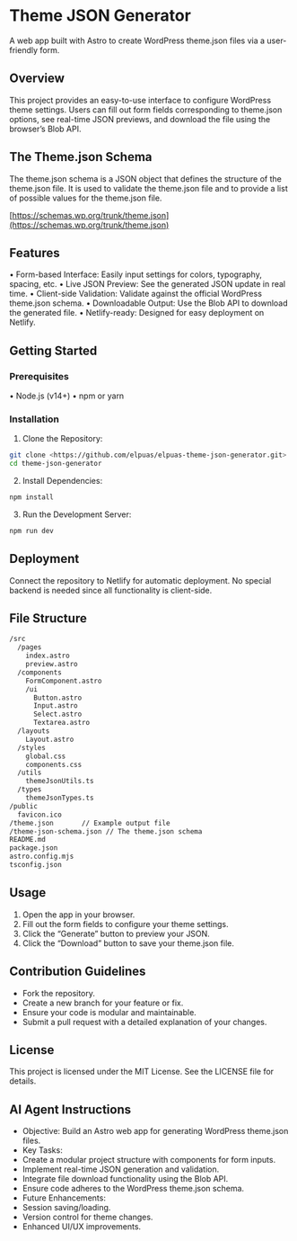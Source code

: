 # Theme JSON Generator

A web app built with Astro to create WordPress theme.json files via a user-friendly form.

## Overview

This project provides an easy-to-use interface to configure WordPress theme settings. Users can fill out form fields corresponding to theme.json options, see real-time JSON previews, and download the file using the browser’s Blob API.

## The Theme.json Schema

The theme.json schema is a JSON object that defines the structure of the theme.json file. It is used to validate the theme.json file and to provide a list of possible values for the theme.json file.

[https://schemas.wp.org/trunk/theme.json](https://schemas.wp.org/trunk/theme.json)

## Features

• Form-based Interface: Easily input settings for colors, typography, spacing, etc.
• Live JSON Preview: See the generated JSON update in real time.
• Client-side Validation: Validate against the official WordPress theme.json schema.
• Downloadable Output: Use the Blob API to download the generated file.
• Netlify-ready: Designed for easy deployment on Netlify.

## Getting Started

### Prerequisites

• Node.js (v14+)
• npm or yarn

### Installation

1. Clone the Repository:

```bash
git clone <https://github.com/elpuas/elpuas-theme-json-generator.git>
cd theme-json-generator
```

2. Install Dependencies:

```bash
npm install
```

3. Run the Development Server:

```bash
npm run dev
```

## Deployment

Connect the repository to Netlify for automatic deployment. No special backend is needed since all functionality is client-side.

## File Structure

```bash
/src
  /pages
    index.astro
    preview.astro
  /components
    FormComponent.astro
    /ui
      Button.astro
      Input.astro
      Select.astro
      Textarea.astro
  /layouts
    Layout.astro
  /styles
    global.css
    components.css
  /utils
    themeJsonUtils.ts
  /types
    themeJsonTypes.ts
/public
  favicon.ico
/theme.json       // Example output file
/theme-json-schema.json // The theme.json schema
README.md
package.json
astro.config.mjs
tsconfig.json
```

## Usage

1. Open the app in your browser.
2. Fill out the form fields to configure your theme settings.
3. Click the “Generate” button to preview your JSON.
4. Click the “Download” button to save your theme.json file.

## Contribution Guidelines

- Fork the repository.
- Create a new branch for your feature or fix.
- Ensure your code is modular and maintainable.
- Submit a pull request with a detailed explanation of your changes.

## License

This project is licensed under the MIT License. See the LICENSE file for details.

## AI Agent Instructions

- Objective: Build an Astro web app for generating WordPress theme.json files.
- Key Tasks:
- Create a modular project structure with components for form inputs.
- Implement real-time JSON generation and validation.
- Integrate file download functionality using the Blob API.
- Ensure code adheres to the WordPress theme.json schema.
- Future Enhancements:
- Session saving/loading.
- Version control for theme changes.
- Enhanced UI/UX improvements.
